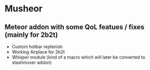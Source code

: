 # Musheor

## Meteor addon with some QoL featues / fixes (mainly for 2b2t)

- Custom hotbar replenish
- Working Airplace for 2b2t
- Whisper module (kind of a macro which will later be converted to stashmover addon)
